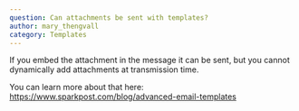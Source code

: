 ```yaml
---
question: Can attachments be sent with templates?
author: mary_thengvall
category: Templates
---
```

If you embed the attachment in the message it can be sent, but you cannot dynamically add attachments at transmission time.

You can learn more about that here: https://www.sparkpost.com/blog/advanced-email-templates
